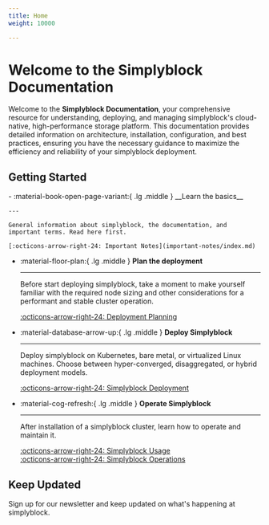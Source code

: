 ```yaml
---
title: Home
weight: 10000

---
```


# Welcome to the Simplyblock Documentation

Welcome to the **Simplyblock Documentation**, your comprehensive resource for understanding, deploying, and managing
simplyblock's cloud-native, high-performance storage platform. This documentation provides detailed information on
architecture, installation, configuration, and best practices, ensuring you have the necessary guidance to maximize
the efficiency and reliability of your simplyblock deployment.

## Getting Started

<div class="grid cards" markdown>
-   :material-book-open-page-variant:{ .lg .middle } __Learn the basics__

    ---

    General information about simplyblock, the documentation, and
    important terms. Read here first.

    [:octicons-arrow-right-24: Important Notes](important-notes/index.md)

- :material-floor-plan:{ .lg .middle } __Plan the deployment__

    ---

    Before start deploying simplyblock, take a moment to make yourself
    familiar with the required node sizing and other considerations for
    a performant and stable cluster operation.

    [:octicons-arrow-right-24: Deployment Planning](deployments/deployment-planning/index.md)

- :material-database-arrow-up:{ .lg .middle } __Deploy Simplyblock__

    ---

    Deploy simplyblock on Kubernetes, bare metal, or virtualized
    Linux machines. Choose between hyper-converged, disaggregated,
    or hybrid deployment models.

    [:octicons-arrow-right-24: Simplyblock Deployment](deployments/index.md)

- :material-cog-refresh:{ .lg .middle } __Operate Simplyblock__

    ---

    After installation of a simplyblock cluster, learn how to
    operate and maintain it.

    [:octicons-arrow-right-24: Simplyblock Usage](usage/index.md)<br/>
    [:octicons-arrow-right-24: Simplyblock Operations](maintenance-operations/index.md)

</div>

## Keep Updated

Sign up for our newsletter and keep updated on what's happening at simplyblock.

<script charset="utf-8" type="text/javascript" src="//js-eu1.hsforms.net/forms/embed/v2.js"></script>
<script>
  hbspt.forms.create({
    portalId: "145570463",
    formId: "cbb58efc-4668-483b-a195-1d0ceab4bfb7",
    region: "eu1",
    onFormReady: function(form) {
      form[0].style.color = "#e2e4e9";
    }
  });
</script>

